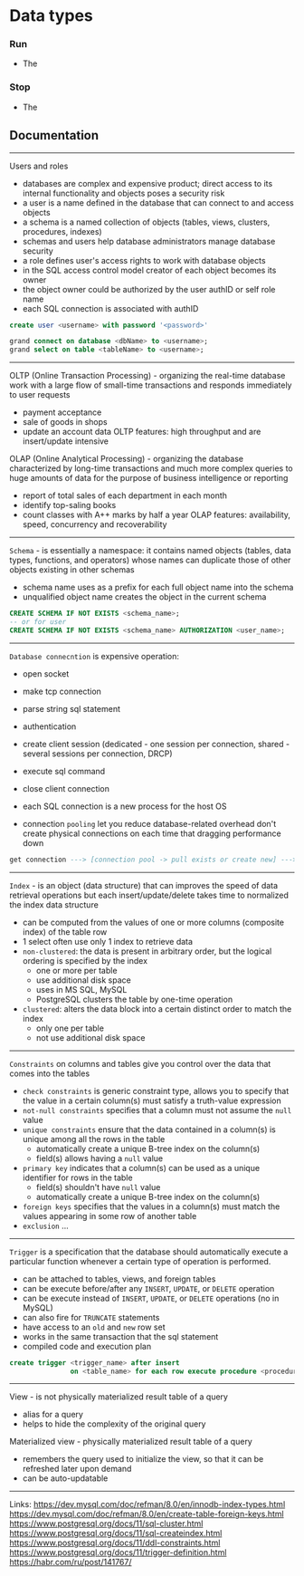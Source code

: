 Data types
=======

### Run

 - The

### Stop

 * The

## Documentation

---
Users and roles

 - databases are complex and expensive product; direct access to its internal functionality and objects poses a security risk
 - a user is a name defined in the database that can connect to and access objects
 - a schema is a named collection of objects (tables, views, clusters, procedures, indexes)
 - schemas and users help database administrators manage database security
 - a role defines user's access rights to work with database objects
 - in the SQL access control model creator of each object becomes its owner
 - the object owner could be authorized by the user authID or self role name
 - each SQL connection is associated with authID

```sql
create user <username> with password '<password>'

grand connect on database <dbName> to <username>;
grand select on table <tableName> to <username>;
```


---
OLTP (Online Transaction Processing) - organizing the real-time database work with a large flow of small-time transactions and responds immediately to user requests
 - payment acceptance
 - sale of goods in shops
 - update an account data
OLTP features: high throughput and are insert/update intensive


OLAP (Online Analytical Processing) - organizing the database characterized by long-time transactions and much more complex queries to huge amounts of data for the purpose of business intelligence or reporting
 - report of total sales of each department in each month
 - identify top-saling books
 - count classes with A++ marks by half a year
OLAP features: availability, speed, concurrency and recoverability


---
`Schema` - is essentially a namespace: it contains named objects (tables, data types, functions, and operators) whose names can duplicate those of other objects existing in other schemas
 - schema name uses as a prefix for each full object name into the schema
 - unqualified object name creates the object in the current schema

```sql
CREATE SCHEMA IF NOT EXISTS <schema_name>;
-- or for user
CREATE SCHEMA IF NOT EXISTS <schema_name> AUTHORIZATION <user_name>;
```


---
`Database connecntion` is expensive operation:
  - open socket
  - make tcp connection
  - parse string sql statement
  - authentication
  - create client session (dedicated - one session per connection, shared - several sessions per connection, DRCP)
  - execute sql command
  - close client connection

 - each SQL connection is a new process for the host OS
 - connection `pooling` let you reduce database-related overhead don't create physical connections on each time that dragging performance down
```sql
get connection ---> [connection pool -> pull exists or create new] ---> execute sql statement ---> [close connection -> push to pool]
```


---
`Index` - is an object (data structure) that can improves the speed of data retrieval operations but each insert/update/delete takes time to normalized the index data structure

 - can be computed from the values of one or more columns (composite index) of the table row
 - 1 select often use only 1 index to retrieve data
 - `non-clustered`: the data is present in arbitrary order, but the logical ordering is specified by the index
   - one or more per table
   - use additional disk space
   - uses in MS SQL, MySQL
   - PostgreSQL clusters the table by one-time operation
 - `clustered`: alters the data block into a certain distinct order to match the index
   - only one per table
   - not use additional disk space


---
`Constraints` on columns and tables give you control over the data that comes into the tables
 - `check constraints` is generic constraint type, allows you to specify that the value in a certain column(s) must satisfy a truth-value expression
 - `not-null constraints` specifies that a column must not assume the `null` value
 - `unique constraints` ensure that the data contained in a column(s) is unique among all the rows in the table
   - automatically create a unique B-tree index on the column(s)
   - field(s) allows having a `null` value
- `primary key` indicates that a column(s) can be used as a unique identifier for rows in the table
  - field(s) shouldn't have `null` value
  - automatically create a unique B-tree index on the column(s)
- `foreign keys` specifies that the values in a column(s) must match the values appearing in some row of another table
- `exclusion` ...


---
`Trigger` is a specification that the database should automatically execute a particular function whenever a certain type of operation is performed. 
 - can be attached to tables, views, and foreign tables
 - can be execute before/after any `INSERT`, `UPDATE`, or `DELETE` operation
 - can be execute instead of `INSERT`, `UPDATE`, or `DELETE` operations (no in MySQL)
 - can also fire for `TRUNCATE` statements
 - have access to an `old` and `new` row set
 - works in the same transaction that the sql statement
 - compiled code and execution plan

```sql
create trigger <trigger_name> after insert
               on <table_name> for each row execute procedure <procedure_name>();
```


---
View - is not physically materialized result table of a query
 - alias for a query
 - helps to hide the complexity of the original query

Materialized view - physically materialized result table of a query
 - remembers the query used to initialize the view, so that it can be refreshed later upon demand
 - can be auto-updatable


---
Links:
 https://dev.mysql.com/doc/refman/8.0/en/innodb-index-types.html
 https://dev.mysql.com/doc/refman/8.0/en/create-table-foreign-keys.html
 https://www.postgresql.org/docs/11/sql-cluster.html
 https://www.postgresql.org/docs/11/sql-createindex.html
 https://www.postgresql.org/docs/11/ddl-constraints.html
 https://www.postgresql.org/docs/11/trigger-definition.html
 https://habr.com/ru/post/141767/
